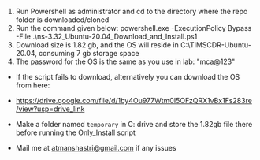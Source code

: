 1. Run Powershell as administrator and cd to the directory where the repo folder is downloaded/cloned
2. Run the command given below:
powershell.exe -ExecutionPolicy Bypass -File .\ns-3.32_Ubuntu-20.04_Download_and_Install.ps1
3. Download size is 1.82 gb, and the OS will reside in C:\TIMSCDR-Ubuntu-20.04, consuming 7 gb storage space
4. The password for the OS is the same as you use in lab: "mca@123"

- If the script fails to download, alternatively you can download the OS from here:
- https://drive.google.com/file/d/1by4Ou977Wtm0I5OFzQRX1vBx1Fs283re/view?usp=drive_link
- Make a folder named `temporary` in C: drive and store the 1.82gb file there before running the Only_Install script

- Mail me at atmanshastri@gmail.com if any issues
